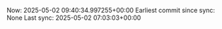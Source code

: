 Now: 2025-05-02 09:40:34.997255+00:00 Earliest commit since sync: None Last sync: 2025-05-02 07:03:03+00:00
